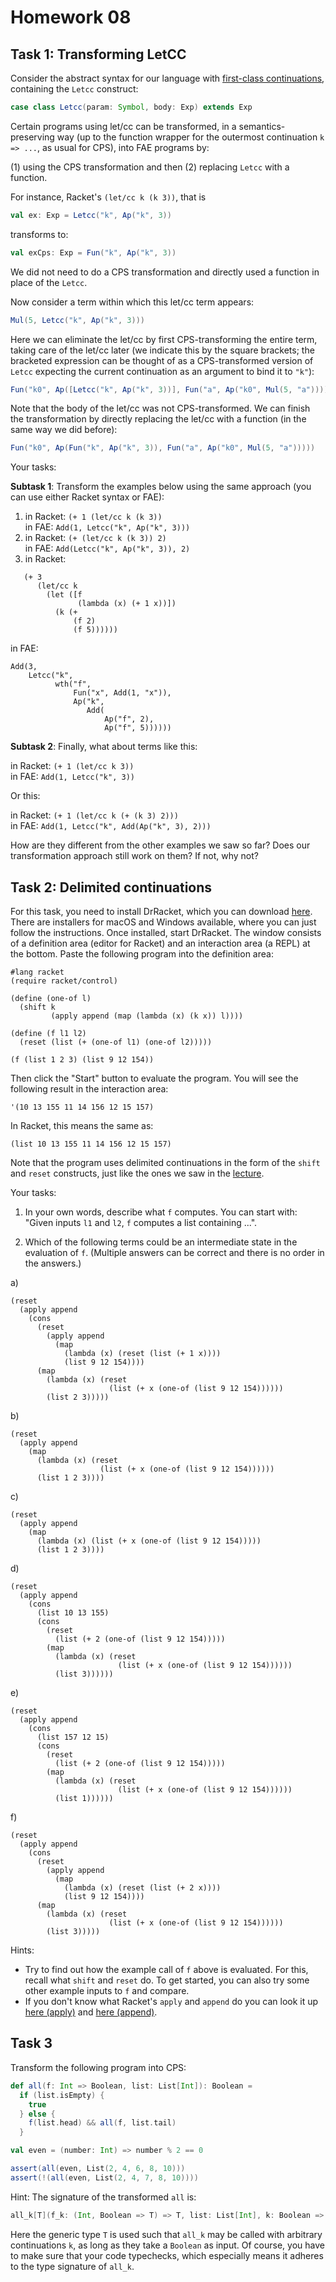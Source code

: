 # Homework 08

## Task 1: Transforming LetCC

Consider the abstract syntax for our language with
[first-class continuations](https://ps-tuebingen-courses.github.io/pl1-lecture-notes/17-first-class-continuations/first-class-continuations.html),
containing the `Letcc` construct:

```scala
case class Letcc(param: Symbol, body: Exp) extends Exp
```

Certain programs using let/cc can be transformed, in a semantics-preserving way
(up to the function wrapper for the outermost continuation `k => ...`, as usual for CPS),
into FAE programs by:

(1) using the CPS transformation and then (2) replacing `Letcc` with a function.

For instance, Racket's `(let/cc k (k 3))`, that is

```scala
val ex: Exp = Letcc("k", Ap("k", 3))
```

transforms to:

```scala
val exCps: Exp = Fun("k", Ap("k", 3))
```

We did not need to do a CPS transformation and directly used a function in place of the `Letcc`.

Now consider a term within which this let/cc term appears:

```scala
Mul(5, Letcc("k", Ap("k", 3)))
```

Here we can eliminate the let/cc by first CPS-transforming the entire term,
taking care of the let/cc later (we indicate this by the square brackets; the
bracketed expression can be thought of as a CPS-transformed version of `Letcc`
expecting the current continuation as an argument to bind it to `"k"`):

```scala
Fun("k0", Ap([Letcc("k", Ap("k", 3))], Fun("a", Ap("k0", Mul(5, "a")))))
```

Note that the body of the let/cc was not CPS-transformed.
We can finish the transformation by directly replacing the let/cc with a function (in the same way we did before):

```scala
Fun("k0", Ap(Fun("k", Ap("k", 3)), Fun("a", Ap("k0", Mul(5, "a")))))
```

Your tasks:

**Subtask 1**: Transform the examples below using the same approach (you can use either Racket syntax or FAE):

1. in Racket: `(+ 1 (let/cc k (k 3))`\
   in FAE: `Add(1, Letcc("k", Ap("k", 3)))`
2. in Racket: `(+ (let/cc k (k 3)) 2)`\
   in FAE: `Add(Letcc("k", Ap("k", 3)), 2)`
3. in Racket:
```
   (+ 3
      (let/cc k
        (let ([f
               (lambda (x) (+ 1 x))])
          (k (+
              (f 2)
              (f 5))))))
```

in FAE:

```
Add(3,
    Letcc("k",
          wth("f",
              Fun("x", Add(1, "x")),
              Ap("k",
                 Add(
                     Ap("f", 2),
                     Ap("f", 5))))))
```

**Subtask 2**: Finally, what about terms like this:

in Racket: `(+ 1 (let/cc k 3))`\
in FAE: `Add(1, Letcc("k", 3))`

Or this:

in Racket: `(+ 1 (let/cc k (+ (k 3) 2)))`\
in FAE: `Add(1, Letcc("k", Add(Ap("k", 3), 2)))`

How are they different from the other examples we saw so far?
Does our transformation approach still work on them? If not, why not?


## Task 2: Delimited continuations

For this task, you need to install DrRacket, which you can download [here](https://download.racket-lang.org/).
There are installers for macOS and Windows available, where you can just follow the instructions.
Once installed, start DrRacket. The window consists of a definition area (editor for Racket) and
an interaction area (a REPL) at the bottom. Paste the following program into the definition area:

```racket
#lang racket
(require racket/control)

(define (one-of l)
  (shift k
         (apply append (map (lambda (x) (k x)) l))))

(define (f l1 l2)
  (reset (list (+ (one-of l1) (one-of l2)))))

(f (list 1 2 3) (list 9 12 154))
```

Then click the "Start" button to evaluate the program.
You will see the following result in the interaction area:

```racket
'(10 13 155 11 14 156 12 15 157)
```

In Racket, this means the same as:

```racket
(list 10 13 155 11 14 156 12 15 157)
```

Note that the program uses delimited continuations in the form of the `shift` and `reset` constructs,
just like the ones we saw in the [lecture](https://ps-tuebingen-courses.github.io/pl1-lecture-notes/19-shift-reset/shift-reset.html).

Your tasks:

1. In your own words, describe what `f` computes. You can start with:
"Given inputs `l1` and `l2`, `f` computes a list containing ...".

2. Which of the following terms could be an intermediate state in the evaluation of `f`.
   (Multiple answers can be correct and there is no order in the answers.)

a)
```racket
(reset
  (apply append
    (cons
      (reset
        (apply append
          (map
            (lambda (x) (reset (list (+ 1 x))))
            (list 9 12 154))))
      (map
        (lambda (x) (reset
                      (list (+ x (one-of (list 9 12 154))))))
        (list 2 3)))))
```

b)
```racket
(reset
  (apply append
    (map
      (lambda (x) (reset
                    (list (+ x (one-of (list 9 12 154))))))
      (list 1 2 3))))
```

c)
```racket
(reset
  (apply append
    (map
      (lambda (x) (list (+ x (one-of (list 9 12 154)))))
      (list 1 2 3))))
```

d)
```racket
(reset
  (apply append
    (cons
      (list 10 13 155)
      (cons
        (reset
          (list (+ 2 (one-of (list 9 12 154)))))
        (map
          (lambda (x) (reset
                        (list (+ x (one-of (list 9 12 154))))))
          (list 3))))))
```

e)
```racket
(reset
  (apply append
    (cons
      (list 157 12 15)
      (cons
        (reset
          (list (+ 2 (one-of (list 9 12 154)))))
        (map
          (lambda (x) (reset
                        (list (+ x (one-of (list 9 12 154))))))
          (list 1))))))
```

f)
```racket
(reset
  (apply append
    (cons
      (reset
        (apply append
          (map
            (lambda (x) (reset (list (+ 2 x))))
            (list 9 12 154))))
      (map
        (lambda (x) (reset
                      (list (+ x (one-of (list 9 12 154))))))
        (list 3)))))
```


Hints:
- Try to find out how the example call of `f` above is evaluated.
  For this, recall what `shift` and `reset` do.
  To get started, you can also try some other example inputs to `f` and compare.
- If you don't know what Racket's `apply` and `append` do you can look it up [here (apply)](https://docs.racket-lang.org/reference/procedures.html#%28def._%28%28lib._racket%2Fprivate%2Fbase..rkt%29._apply%29%29)
  and [here (append)](https://docs.racket-lang.org/reference/pairs.html#%28def._%28%28quote._~23~25kernel%29._append%29%29).

## Task 3

Transform the following program into CPS:

```scala
def all(f: Int => Boolean, list: List[Int]): Boolean =
  if (list.isEmpty) {
    true
  } else {
    f(list.head) && all(f, list.tail)
  }

val even = (number: Int) => number % 2 == 0

assert(all(even, List(2, 4, 6, 8, 10)))
assert(!(all(even, List(2, 4, 7, 8, 10))))
```

Hint: The signature of the transformed `all` is:

```scala
all_k[T](f_k: (Int, Boolean => T) => T, list: List[Int], k: Boolean => T): T
```

Here the generic type `T` is used such that `all_k` may be called with arbitrary continuations `k`, as long as they take a `Boolean` as input.
Of course, you have to make sure that your code typechecks, which especially means it adheres to the type signature of `all_k`.
